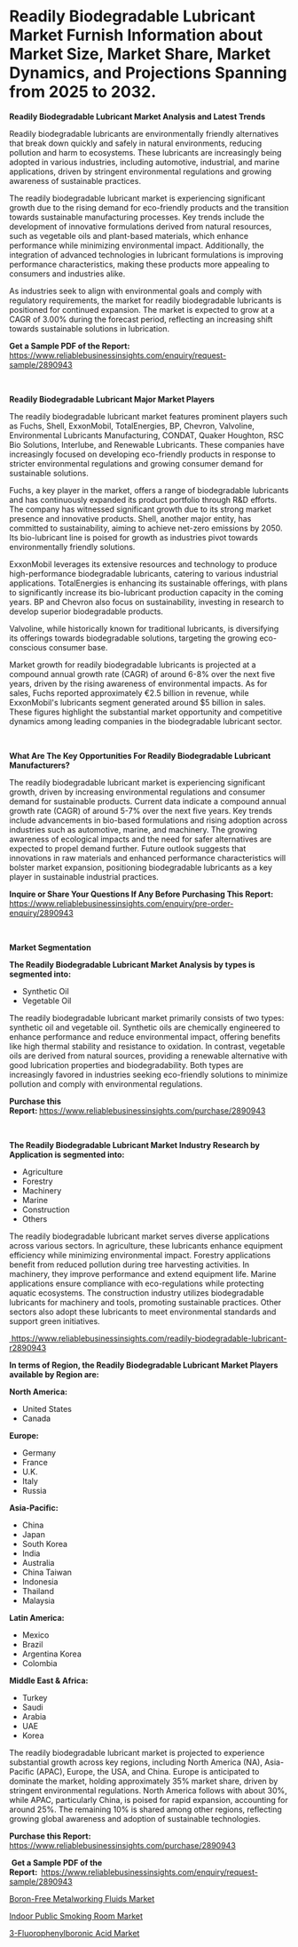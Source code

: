 <p><h1>Readily Biodegradable Lubricant Market Furnish Information about Market Size, Market Share, Market Dynamics, and Projections Spanning from 2025 to 2032.</h1></p><p><strong>Readily Biodegradable Lubricant Market Analysis and Latest Trends</strong></p>
<p><p>Readily biodegradable lubricants are environmentally friendly alternatives that break down quickly and safely in natural environments, reducing pollution and harm to ecosystems. These lubricants are increasingly being adopted in various industries, including automotive, industrial, and marine applications, driven by stringent environmental regulations and growing awareness of sustainable practices.</p><p>The readily biodegradable lubricant market is experiencing significant growth due to the rising demand for eco-friendly products and the transition towards sustainable manufacturing processes. Key trends include the development of innovative formulations derived from natural resources, such as vegetable oils and plant-based materials, which enhance performance while minimizing environmental impact. Additionally, the integration of advanced technologies in lubricant formulations is improving performance characteristics, making these products more appealing to consumers and industries alike.</p><p>As industries seek to align with environmental goals and comply with regulatory requirements, the market for readily biodegradable lubricants is positioned for continued expansion. The market is expected to grow at a CAGR of 3.00% during the forecast period, reflecting an increasing shift towards sustainable solutions in lubrication.</p></p>
<p><strong>Get a Sample PDF of the Report:&nbsp;</strong> <a href="https://www.reliablebusinessinsights.com/enquiry/request-sample/2890943?utm_campaign=904&utm_medium=2&utm_source=Github&utm_content=ia&utm_term=14032025&utm_id=readily-biodegradable-lubricant">https://www.reliablebusinessinsights.com/enquiry/request-sample/2890943</a></p>
<p>&nbsp;</p>
<p><strong>Readily Biodegradable Lubricant Major Market Players</strong></p>
<p><p>The readily biodegradable lubricant market features prominent players such as Fuchs, Shell, ExxonMobil, TotalEnergies, BP, Chevron, Valvoline, Environmental Lubricants Manufacturing, CONDAT, Quaker Houghton, RSC Bio Solutions, Interlube, and Renewable Lubricants. These companies have increasingly focused on developing eco-friendly products in response to stricter environmental regulations and growing consumer demand for sustainable solutions.</p><p>Fuchs, a key player in the market, offers a range of biodegradable lubricants and has continuously expanded its product portfolio through R&D efforts. The company has witnessed significant growth due to its strong market presence and innovative products. Shell, another major entity, has committed to sustainability, aiming to achieve net-zero emissions by 2050. Its bio-lubricant line is poised for growth as industries pivot towards environmentally friendly solutions.</p><p>ExxonMobil leverages its extensive resources and technology to produce high-performance biodegradable lubricants, catering to various industrial applications. TotalEnergies is enhancing its sustainable offerings, with plans to significantly increase its bio-lubricant production capacity in the coming years. BP and Chevron also focus on sustainability, investing in research to develop superior biodegradable products.</p><p>Valvoline, while historically known for traditional lubricants, is diversifying its offerings towards biodegradable solutions, targeting the growing eco-conscious consumer base.</p><p>Market growth for readily biodegradable lubricants is projected at a compound annual growth rate (CAGR) of around 6-8% over the next five years, driven by the rising awareness of environmental impacts. As for sales, Fuchs reported approximately €2.5 billion in revenue, while ExxonMobil's lubricants segment generated around $5 billion in sales. These figures highlight the substantial market opportunity and competitive dynamics among leading companies in the biodegradable lubricant sector.</p></p>
<p>&nbsp;</p>
<p><strong>What Are The Key Opportunities For Readily Biodegradable Lubricant Manufacturers?</strong></p>
<p><p>The readily biodegradable lubricant market is experiencing significant growth, driven by increasing environmental regulations and consumer demand for sustainable products. Current data indicate a compound annual growth rate (CAGR) of around 5-7% over the next five years. Key trends include advancements in bio-based formulations and rising adoption across industries such as automotive, marine, and machinery. The growing awareness of ecological impacts and the need for safer alternatives are expected to propel demand further. Future outlook suggests that innovations in raw materials and enhanced performance characteristics will bolster market expansion, positioning biodegradable lubricants as a key player in sustainable industrial practices.</p></p>
<p><strong>Inquire or Share Your Questions If Any Before Purchasing This Report:</strong> <a href="https://www.reliablebusinessinsights.com/enquiry/pre-order-enquiry/2890943?utm_campaign=904&utm_medium=2&utm_source=Github&utm_content=ia&utm_term=14032025&utm_id=readily-biodegradable-lubricant">https://www.reliablebusinessinsights.com/enquiry/pre-order-enquiry/2890943</a></p>
<p>&nbsp;</p>
<p><strong>Market Segmentation</strong></p>
<p><strong>The Readily Biodegradable Lubricant Market Analysis by types is segmented into:</strong></p>
<p><ul><li>Synthetic Oil</li><li>Vegetable Oil</li></ul></p>
<p><p>The readily biodegradable lubricant market primarily consists of two types: synthetic oil and vegetable oil. Synthetic oils are chemically engineered to enhance performance and reduce environmental impact, offering benefits like high thermal stability and resistance to oxidation. In contrast, vegetable oils are derived from natural sources, providing a renewable alternative with good lubrication properties and biodegradability. Both types are increasingly favored in industries seeking eco-friendly solutions to minimize pollution and comply with environmental regulations.</p></p>
<p><strong>Purchase this Report:&nbsp;</strong><a href="https://www.reliablebusinessinsights.com/purchase/2890943?utm_campaign=904&utm_medium=2&utm_source=Github&utm_content=ia&utm_term=14032025&utm_id=readily-biodegradable-lubricant">https://www.reliablebusinessinsights.com/purchase/2890943</a></p>
<p>&nbsp;</p>
<p><strong>The Readily Biodegradable Lubricant Market Industry Research by Application is segmented into:</strong></p>
<p><ul><li>Agriculture</li><li>Forestry</li><li>Machinery</li><li>Marine</li><li>Construction</li><li>Others</li></ul></p>
<p><p>The readily biodegradable lubricant market serves diverse applications across various sectors. In agriculture, these lubricants enhance equipment efficiency while minimizing environmental impact. Forestry applications benefit from reduced pollution during tree harvesting activities. In machinery, they improve performance and extend equipment life. Marine applications ensure compliance with eco-regulations while protecting aquatic ecosystems. The construction industry utilizes biodegradable lubricants for machinery and tools, promoting sustainable practices. Other sectors also adopt these lubricants to meet environmental standards and support green initiatives.</p></p>
<p><a href="https://www.reliablebusinessinsights.com/readily-biodegradable-lubricant-r2890943?utm_campaign=904&utm_medium=2&utm_source=Github&utm_content=ia&utm_term=14032025&utm_id=readily-biodegradable-lubricant">&nbsp;https://www.reliablebusinessinsights.com/readily-biodegradable-lubricant-r2890943</a></p>
<p><strong>In terms of Region, the Readily Biodegradable Lubricant Market Players available by Region are:</strong></p>
<p>
    <p> <strong> North America: </strong>
        <ul>
            <li>United States</li>
            <li>Canada</li>
        </ul>
        </p> 
    <p> <strong> Europe: </strong>
        <ul>
            <li>Germany</li>
            <li>France</li>
            <li>U.K.</li>
            <li>Italy</li>
            <li>Russia</li>
        </ul>
        </p> 
    <p> <strong> Asia-Pacific: </strong>
        <ul>
            <li>China</li>
            <li>Japan</li>
            <li>South Korea</li>
            <li>India</li>
            <li>Australia</li>
            <li>China Taiwan</li>
            <li>Indonesia</li>
            <li>Thailand</li>
            <li>Malaysia</li>
        </ul>
        </p> 
    <p> <strong> Latin America: </strong>
        <ul>
            <li>Mexico</li>
            <li>Brazil</li>
            <li>Argentina Korea</li>
            <li>Colombia</li>
        </ul>
        </p> 
    <p> <strong> Middle East & Africa: </strong>
        <ul>
            <li>Turkey</li>
            <li>Saudi</li>
            <li>Arabia</li>
            <li>UAE</li>
            <li>Korea</li>
        </ul>
    </p>
    </p>
<p><p>The readily biodegradable lubricant market is projected to experience substantial growth across key regions, including North America (NA), Asia-Pacific (APAC), Europe, the USA, and China. Europe is anticipated to dominate the market, holding approximately 35% market share, driven by stringent environmental regulations. North America follows with about 30%, while APAC, particularly China, is poised for rapid expansion, accounting for around 25%. The remaining 10% is shared among other regions, reflecting growing global awareness and adoption of sustainable technologies.</p></p>
<p><strong>Purchase this Report: </strong><a href="https://www.reliablebusinessinsights.com/purchase/2890943?utm_campaign=904&utm_medium=2&utm_source=Github&utm_content=ia&utm_term=14032025&utm_id=readily-biodegradable-lubricant">https://www.reliablebusinessinsights.com/purchase/2890943</a></p>
<p>&nbsp;<strong>Get a Sample PDF of the Report:&nbsp;&nbsp;</strong><a href="https://www.reliablebusinessinsights.com/enquiry/request-sample/2890943?utm_campaign=904&utm_medium=2&utm_source=Github&utm_content=ia&utm_term=14032025&utm_id=readily-biodegradable-lubricant">https://www.reliablebusinessinsights.com/enquiry/request-sample/2890943</a></p>
<p><strong></strong></p>
<p><p><a href="https://github.com/lindaopodray/Market-Research-Report-List-1/blob/main/boron-free-metalworking-fluids-market.md?utm_campaign=904&utm_medium=2&utm_source=Github&utm_content=ia&utm_term=14032025&utm_id=readily-biodegradable-lubricant">Boron-Free Metalworking Fluids Market</a></p><p><a href="https://github.com/rodinayygacklezi/Market-Research-Report-List-1/blob/main/indoor-public-smoking-room-market.md?utm_campaign=904&utm_medium=2&utm_source=Github&utm_content=ia&utm_term=14032025&utm_id=readily-biodegradable-lubricant">Indoor Public Smoking Room Market</a></p><p><a href="https://github.com/OlenFleming68/Market-Research-Report-List-1/blob/main/3-fluorophenylboronic-acid-market.md?utm_campaign=904&utm_medium=2&utm_source=Github&utm_content=ia&utm_term=14032025&utm_id=readily-biodegradable-lubricant">3-Fluorophenylboronic Acid Market</a></p></p>